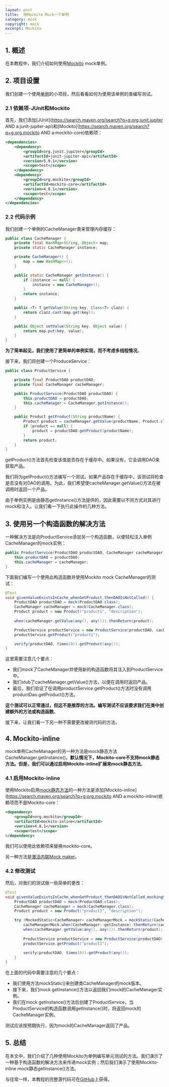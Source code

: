 ```yaml
---
layout: post
title:  用Mockito Mock一个单例
category: mock
copyright: mock
excerpt: Mockito
---
```


## 1. 概述

在本教程中，我们介绍如何使用[Mockito]() mock单例。

## 2. 项目设置

我们创建一个使用[单例]()的小项目，然后看看如何为使用该单例的类编写测试。

### 2.1 依赖项-JUnit和Mockito

首先，我们添加[JUnit](https://search.maven.org/search?q=g:org.junit.jupiter AND a:junit-jupiter-api)和[Mockito](https://search.maven.org/search?q=g:org.mockito AND a:mockito-core)依赖项：

```xml
<dependencies>
    <dependency>
        <groupId>org.junit.jupiter</groupId>
        <artifactId>junit-jupiter-api</artifactId>
        <version>5.9.1</version>
        <scope>test</scope>
    </dependency>
    <dependency>
        <groupId>org.mockito</groupId>
        <artifactId>mockito-core</artifactId>
        <version>4.8.1</version>
        <scope>test</scope>
    </dependency>
</dependencies>
```

### 2.2 代码示例

我们创建一个单例的CacheManager类来管理内存缓存：

```java
public class CacheManager {
    private final HashMap<String, Object> map;
    private static CacheManager instance;

    private CacheManager() {
        map = new HashMap<>();
    }

    public static CacheManager getInstance() {
        if (instance == null) {
            instance = new CacheManager();
        }
        return instance;
    }

    public <T> T getValue(String key, Class<T> clazz) {
        return clazz.cast(map.get(key));
    }

    public Object setValue(String key, Object value) {
        return map.put(key, value);
    }
}
```

**为了简单起见，我们使用了更简单的单例实现，而不考虑多线程情况**。

接下来，我们将创建一个ProduceService：

```java
public class ProductService {

    private final ProductDAO productDAO;
    private final CacheManager cacheManager;

    public ProductService(ProductDAO productDAO) {
        this.productDAO = productDAO;
        this.cacheManager = CacheManager.getInstance();
    }

    public Product getProduct(String productName) {
        Product product = cacheManager.getValue(productName, Product.class);
        if (product == null) {
            product = productDAO.getProduct(productName);
        }
        return product;
    }
}
```

getProduct()方法首先检查该值是否存在于缓存中。如果没有，它会调用DAO来获取产品。

我们将为getProduct()方法编写一个测试。如果产品存在于缓存中，该测试将检查是否没有对DAO的调用。为此，我们希望使cacheManager.getValue()方法在被调用时返回一个产品。

由于单例实例是由静态getInstance()方法提供的，因此需要以不同方式对其进行mock和注入。让我们看一下执行此操作的几种方法。

## 3. 使用另一个构造函数的解决方法

一种解决方法是向ProductService添加另一个构造函数，以便轻松注入单例CacheManager的mock实例：

```java
public ProductService(ProductDAO productDAO, CacheManager cacheManager) {
    this.productDAO = productDAO;
    this.cacheManager = cacheManager;
}
```

下面我们编写一个使用此构造函数并使用Mockito mock CacheManager的测试：

```java
@Test
void givenValueExistsInCache_whenGetProduct_thenDAOIsNotCalled() {
    ProductDAO productDAO = mock(ProductDAO.class);
    CacheManager cacheManager = mock(CacheManager.class);
    Product product = new Product("product1", "description");
    
    when(cacheManager.getValue(any(), any())).thenReturn(product);

    ProductService productService = new ProductService(productDAO, cacheManager);
    productService.getProduct("product1");

    verify(productDAO, times(0)).getProduct(any());
}
```

这里需要注意几个要点：

-   我们mock了CacheManager并使用新的构造函数将其注入到ProductService中。
-   我们stub了cacheManager.getValue()方法，以便在调用时返回产品。
-   最后，我们验证了在调用productService.getProduct()方法时没有调用productDao.getProduct()方法。

**这个测试可以正常通过，但这不是推荐的方法。编写测试不应该要求我们在类中创建额外的方法或构造函数**。

接下来，让我们看一下另一种不需要更改被测代码的方法。

## 4. Mockito-inline

mock单例CacheManager的另一种方法是mock静态方法CacheManager.getInstance()。**默认情况下，Mockito-core不支持mock静态方法。但是，我们可以通过启用Mockito-inline扩展来mock静态方法**。

### 4.1 启用Mockito-inline

使用Mockito启用[mock静态方法]()的一种方法是添加[Mockito-inline](https://search.maven.org/search?q=g:org.mockito AND a:mockito-inline)依赖项而不是Mockito-core：

```xml
<dependency>
    <groupId>org.mockito</groupId>
    <artifactId>mockito-inline</artifactId>
    <version>4.8.1</version>
    <scope>test</scope>
</dependency>
```

我们可以使用此依赖项来替换mockito-core。

另一种方法是[激活内联Mock maker](https://www.baeldung.com/mockito-mock-static-methods#configuring-mockito-for-static-methods)。

### 4.2 修改测试

然后，对我们的测试做一些简单的更改：

```java
@Test
void givenValueExistsInCache_whenGetProduct_thenDAOIsNotCalled_mockingStatic() {
    ProductDAO productDAO = mock(ProductDAO.class);
    CacheManager cacheManager = mock(CacheManager.class);
    Product product = new Product("product1", "description");

    try (MockedStatic<CacheManager> cacheManagerMock = mockStatic(CacheManager.class)) {
        cacheManagerMock.when(CacheManager::getInstance).thenReturn(cacheManager);
        when(cacheManager.getValue(any(), any())).thenReturn(product);
        
        ProductService productService = new ProductService(productDAO);
        productService.getProduct("product1");
        
        verify(productDAO, times(0)).getProduct(any());
    }
}
```

在上面的代码中需要注意的几个要点：

-   我们使用方法mockStatic()来创建类CacheManager的mock版本。
-   接下来，我们mock getInstance()方法以返回我们mock的CacheManager实例。
-   我们在mock getInstance()方法后创建了ProductService，当ProductService的构造函数调用getInstance()时，将返回mock的CacheManager实例。

测试应该按预期执行，因为mock的CacheManager返回了产品。

## 5. 总结

在本文中，我们介绍了几种使用Mockito为单例编写单元测试的方法。我们演示了一种基于构造函数的解决方法来传递mock实例；然后我们演示了使用Mockito-inline mock静态getInstance()方法。

与往常一样，本教程的完整源代码可在[GitHub](https://github.com/tuyucheng7/taketoday-tutorial4j/tree/master/software.test/mockito-2)上获得。